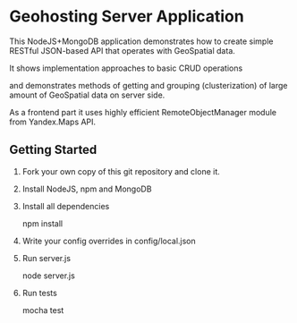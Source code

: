 Geohosting Server Application
=============================

This NodeJS+MongoDB application demonstrates how to create simple RESTful JSON-based API that operates with GeoSpatial data.

It shows implementation approaches to basic CRUD operations

and demonstrates methods of getting and grouping (clusterization) of large amount of GeoSpatial data on server side.

As a frontend part it uses highly efficient RemoteObjectManager module from Yandex.Maps API.

Getting Started
---------------

1. Fork your own copy of this git repository and clone it.

2. Install NodeJS, npm and MongoDB

3. Install all dependencies

    npm install

4. Write your config overrides in config/local.json

5. Run server.js

    node server.js

6. Run tests

    mocha test
